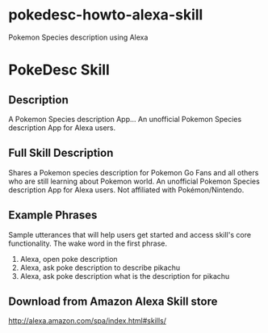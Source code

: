 # pokedesc-howto-alexa-skill
Pokemon Species description using Alexa


# PokeDesc Skill

## Description 
A Pokemon Species description App... An unofficial Pokemon Species description App for Alexa users.

## Full Skill Description
Shares a Pokemon species description for Pokemon Go Fans and all others who are still learning about Pokemon world. An unofficial Pokemon Species description App for Alexa users. Not affiliated with Pokémon/Nintendo.

## Example Phrases 
Sample utterances that will help users get started and access skill's core functionality. The wake word in the first phrase. 

1. Alexa, open poke description 
2. Alexa, ask poke description to describe pikachu
3. Alexa, ask poke description what is the description for pikachu

## Download from Amazon Alexa Skill store
http://alexa.amazon.com/spa/index.html#skills/
